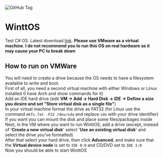 ![GitHub Tag](https://img.shields.io/github/v/tag/zimavi/WinttOS?logo=github&label=latest)
# WinttOS

Test C# OS. Latest download [link](https://github.com/zimavi/WinttOS/releases/).
<b>Please use VMware as a virtual machine. I do not recommend you to run this OS on real hardware as it may cause your PC to break down</b>

## How to run on VMWare
You will need to create a drive because the OS needs to have a filesystem available to write and boot.<br>
First of all, you need a second virtual machine with either Windows or Linux installed (I have Arch and show commands for it)<br>
Add an IDE hard drive (edit **VM -> Add -> Hard Disk -> IDE -> Define a size you desire and set "Store virtual disk as a single file"**)<br>
In your virtual machine format the drive as FAT32 (for Linux use the command `mkfs.fat -F32 /dev/sda` and replace `sda` with your drive identifier)<br>
If you want you can mount the disk and place some files/packages inside<br>
Next, in the VM where you want to run WinttOS, add a drive (except, instead of '**Create a new virtual disk**' select '**Use an existing virtual disk**' and select the drive you've formatted)<br>
After that select your hard drive, then click **Advanced**, and make sure that the **Virtual device node** is set to `IDE 0:0` and CD/DVD set to `IDE 1:0`<br>
Now you should be able to start WinttOS
